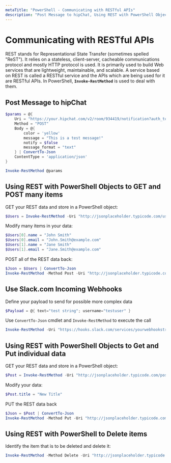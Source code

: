 ```yaml
---
metaTitle: "PowerShell - Communicating with RESTful APIs"
description: "Post Message to hipChat, Using REST with PowerShell Objects to GET and POST many items, Use Slack.com Incoming Webhooks, Using REST with PowerShell Objects to Get and Put individual data, Using REST with PowerShell to Delete items"
---
```


# Communicating with RESTful APIs


REST stands for Representational State Transfer (sometimes spelled "ReST"). It relies on a stateless, client-server, cacheable communications protocol and mostly HTTP protocol is used. It is primarily used to build Web services that are lightweight, maintainable, and scalable. A service based on REST is called a RESTful service and the APIs which are being used for it are RESTful APIs. In PowerShell, **`Invoke-RestMethod`** is used to deal with them.



## Post Message to hipChat


```powershell
$params = @{
    Uri = "https://your.hipchat.com/v2/room/934419/notification?auth_token=???"
    Method = "POST"
    Body = @{
        color = 'yellow'
        message = "This is a test message!"
        notify = $false 
        message_format = "text"
    } | ConvertTo-Json
    ContentType = 'application/json'
}

Invoke-RestMethod @params 

```



## Using REST with PowerShell Objects to GET and POST many items


GET your REST data and store in a PowerShell object:

```powershell
$Users = Invoke-RestMethod -Uri "http://jsonplaceholder.typicode.com/users"

```

Modify many items in your data:

```powershell
$Users[0].name = "John Smith"
$Users[0].email = "John.Smith@example.com"
$Users[1].name = "Jane Smith"
$Users[1].email = "Jane.Smith@example.com"

```

POST all of the REST data back:

```powershell
$Json = $Users | ConvertTo-Json
Invoke-RestMethod -Method Post -Uri "http://jsonplaceholder.typicode.com/users" -Body $Json -ContentType 'application/json'

```



## Use Slack.com Incoming Webhooks


Define your payload to send for possible more complex data

```powershell
$Payload = @{ text="test string"; username="testuser" }

```

Use `ConvertTo-Json` cmdlet and `Invoke-RestMethod` to execute the call

```powershell
Invoke-RestMethod -Uri "https://hooks.slack.com/services/yourwebhookstring" -Method Post -Body (ConvertTo-Json $Payload) 

```



## Using REST with PowerShell Objects to Get and Put individual data


GET your REST data and store in a PowerShell object:

```powershell
$Post = Invoke-RestMethod -Uri "http://jsonplaceholder.typicode.com/posts/1"

```

Modify your data:

```powershell
$Post.title = "New Title"

```

PUT the REST data back

```powershell
$Json = $Post | ConvertTo-Json
Invoke-RestMethod -Method Put -Uri "http://jsonplaceholder.typicode.com/posts/1" -Body $Json -ContentType 'application/json'

```



## Using REST with PowerShell to Delete items


Identify the item that is to be deleted and delete it:

```powershell
Invoke-RestMethod -Method Delete -Uri "http://jsonplaceholder.typicode.com/posts/1"

```

